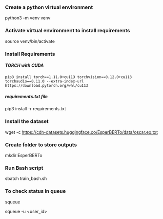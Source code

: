 ### Create a python virtual environment

python3 -m venv venv

### Activate virtual environment to install requirements

source venv/bin/activate 

### Install Requirements 

##### TORCH with CUDA 

`pip3 install torch==1.11.0+cu113 torchvision==0.12.0+cu113 torchaudio==0.11.0 --extra-index-url https://download.pytorch.org/whl/cu113`

##### requirements.txt file

pip3 install -r requirements.txt

### Install the dataset
wget -c https://cdn-datasets.huggingface.co/EsperBERTo/data/oscar.eo.txt

### Create folder to store outputs
mkdir EsperBERTo

### Run Bash script
sbatch train_bash.sh

### To check status in queue
squeue

squeue -u <user_id>


